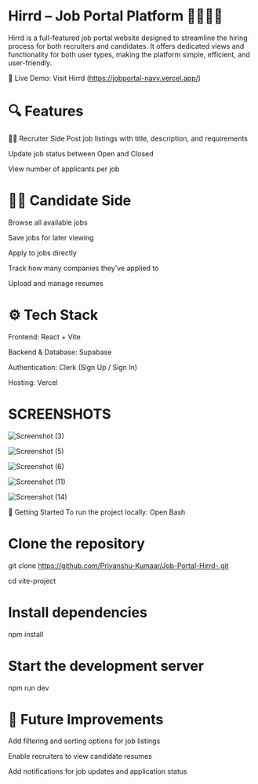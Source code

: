 # Hirrd – Job Portal Platform 👨‍💼👩‍💻
Hirrd is a full-featured job portal website designed to streamline the hiring process for both recruiters and candidates. It offers dedicated views and functionality for both user types, making the platform simple, efficient, and user-friendly.

🔗 Live Demo: Visit Hirrd
(https://jobportal-navy.vercel.app/)

# 🔍 Features
👨‍💼 Recruiter Side
Post job listings with title, description, and requirements

Update job status between Open and Closed

View number of applicants per job

# 👩‍💻 Candidate Side
Browse all available jobs

Save jobs for later viewing

Apply to jobs directly

Track how many companies they've applied to

Upload and manage resumes

# ⚙️ Tech Stack
Frontend: React + Vite

Backend & Database: Supabase

Authentication: Clerk (Sign Up / Sign In)

Hosting: Vercel


# SCREENSHOTS
![Screenshot (3)](https://github.com/user-attachments/assets/9cea5efc-dee5-4daa-9087-7ae2abb5832c)

![Screenshot (5)](https://github.com/user-attachments/assets/97862758-b0f6-4bf2-a4fe-43b9843e6b0f)

![Screenshot (6)](https://github.com/user-attachments/assets/e0e7aabf-c8a9-42b9-bb5e-898732b92950)

![Screenshot (11)](https://github.com/user-attachments/assets/c68221eb-b064-44b3-b8e9-0c3055fc0e7a)

![Screenshot (14)](https://github.com/user-attachments/assets/3be96f2c-8721-4906-b649-20e52fd6e7f4)

🚀 Getting Started
To run the project locally:
Open Bash 
# Clone the repository
git clone https://github.com/Priyanshu-Kumaar/Job-Portal-Hirrd-.git

cd vite-project

# Install dependencies
npm install

# Start the development server
npm run dev

# 📌 Future Improvements
Add filtering and sorting options for job listings

Enable recruiters to view candidate resumes

Add notifications for job updates and application status
